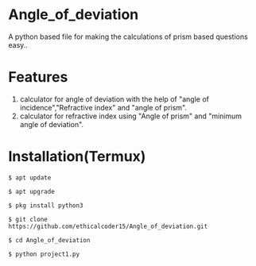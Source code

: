 # Angle_of_deviation
A python based file for making the calculations of prism based questions easy..
# Features
1. calculator for angle of deviation with the help of "angle of incidence","Refractive index" and "angle of prism".
2. calculator for refractive index using "Angle of prism" and "minimum angle of deviation".
# Installation(Termux)
```
$ apt update
```
```
$ apt upgrade
```
```
$ pkg install python3
```
```
$ git clone
https://github.com/ethicalcoder15/Angle_of_deviation.git
```
```
$ cd Angle_of_deviation
```
```
$ python project1.py
```

